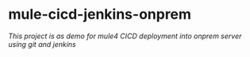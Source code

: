 # mule-cicd-jenkins-onprem
*This project is as demo for mule4 CICD deployment into onprem server using git and jenkins*